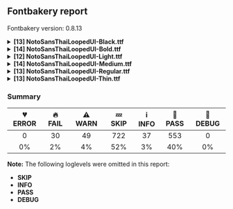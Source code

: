 ## Fontbakery report

Fontbakery version: 0.8.13

<details><summary><b>[13] NotoSansThaiLoopedUI-Black.ttf</b></summary><div><details><summary>🔥 <b>FAIL:</b> Check Google Fonts glyph coverage. (<a href="https://font-bakery.readthedocs.io/en/stable/fontbakery/profiles/googlefonts.html#com.google.fonts/check/glyph_coverage">com.google.fonts/check/glyph_coverage</a>)</summary><div>


* 🔥 **FAIL** Missing required codepoints:

	- 0x0030 (DIGIT ZERO)


	- 0x0031 (DIGIT ONE)


	- 0x0032 (DIGIT TWO)


	- 0x0033 (DIGIT THREE)


	- 0x0034 (DIGIT FOUR)


	- 0x0035 (DIGIT FIVE)


	- 0x0036 (DIGIT SIX)


	- 0x0037 (DIGIT SEVEN)


	- 0x0038 (DIGIT EIGHT)


	- 0x0039 (DIGIT NINE)
 

	- 276 more.

Use -F or --full-lists to disable shortening of long lists. [code: missing-codepoints]
</div></details><details><summary>🔥 <b>FAIL:</b> Check copyright namerecords match license file. (<a href="https://font-bakery.readthedocs.io/en/stable/fontbakery/profiles/googlefonts.html#com.google.fonts/check/name/license">com.google.fonts/check/name/license</a>)</summary><div>


* 🔥 **FAIL** License file OFL.txt exists but NameID 13 (LICENSE DESCRIPTION) value on platform 3 (WINDOWS) is not specified for that. Value was: "This Font Software is licensed under the SIL Open Font License, Version 1.1. This Font Software is distributed on an "AS IS" BASIS, WITHOUT WARRANTIES OR CONDITIONS OF ANY KIND, either express or implied. See the SIL Open Font License for the specific language, permissions and limitations governing your use of this Font Software." Must be changed to "This Font Software is licensed under the SIL Open Font License, Version 1.1. This license is available with a FAQ at: https://scripts.sil.org/OFL" [code: wrong]
</div></details><details><summary>🔥 <b>FAIL:</b> Copyright notices match canonical pattern in fonts (<a href="https://font-bakery.readthedocs.io/en/stable/fontbakery/profiles/googlefonts.html#com.google.fonts/check/font_copyright">com.google.fonts/check/font_copyright</a>)</summary><div>


* 🔥 **FAIL** Name Table entry: Copyright notices should match a pattern similar to: "Copyright 2019 The Familyname Project Authors (git url)"
But instead we have got:
"Copyright 2022 The Noto Project Authors" [code: bad-notice-format]
</div></details><details><summary>🔥 <b>FAIL:</b> Check font can render its own name. (<a href="https://font-bakery.readthedocs.io/en/stable/fontbakery/profiles/googlefonts.html#com.google.fonts/check/render_own_name">com.google.fonts/check/render_own_name</a>)</summary><div>


* 🔥 **FAIL** .notdef glyphs were found when attempting to render Noto Sans Thai Looped UI Black [code: render-own-name]
</div></details><details><summary>🔥 <b>FAIL:</b> Noto fonts must have an ARTICLE.en_us.html file (<a href="https://font-bakery.readthedocs.io/en/stable/fontbakery/profiles/googlefonts.html#com.google.fonts/check/description/noto_has_article">com.google.fonts/check/description/noto_has_article</a>)</summary><div>


* 🔥 **FAIL** This is a Noto font but it lacks an ARTICLE.en_us.html file [code: missing-article]
</div></details><details><summary>⚠ <b>WARN:</b> Combined length of family and style must not exceed 27 characters. (<a href="https://font-bakery.readthedocs.io/en/stable/fontbakery/profiles/googlefonts.html#com.google.fonts/check/name/family_and_style_max_length">com.google.fonts/check/name/family_and_style_max_length</a>)</summary><div>


* ⚠ **WARN** The combined length of family and style exceeds 27 chars in the following 'WINDOWS' entries:
 FONT_FAMILY_NAME = 'Noto Sans Thai Looped UI Black' / SUBFAMILY_NAME = 'Regular'

Please take a look at the conversation at https://github.com/googlefonts/fontbakery/issues/2179 in order to understand the reasoning behind these name table records max-length criteria. [code: too-long]
</div></details><details><summary>⚠ <b>WARN:</b> Ensure fonts have ScriptLangTags declared on the 'meta' table. (<a href="https://font-bakery.readthedocs.io/en/stable/fontbakery/profiles/googlefonts.html#com.google.fonts/check/meta/script_lang_tags">com.google.fonts/check/meta/script_lang_tags</a>)</summary><div>


* ⚠ **WARN** This font file does not have a 'meta' table. [code: lacks-meta-table]
</div></details><details><summary>⚠ <b>WARN:</b> Check font contains no unreachable glyphs (<a href="https://font-bakery.readthedocs.io/en/stable/fontbakery/profiles/universal.html#com.google.fonts/check/unreachable_glyphs">com.google.fonts/check/unreachable_glyphs</a>)</summary><div>


* ⚠ **WARN** The following glyphs could not be reached by codepoint or substitution rules:

	- uni0331.alt

	- uni035E.wide 

	- uni0E29.BRACKET.varAlt01
 [code: unreachable-glyphs]
</div></details><details><summary>⚠ <b>WARN:</b> Check if each glyph has the recommended amount of contours. (<a href="https://font-bakery.readthedocs.io/en/stable/fontbakery/profiles/universal.html#com.google.fonts/check/contour_count">com.google.fonts/check/contour_count</a>)</summary><div>


* ⚠ **WARN** This check inspects the glyph outlines and detects the total number of contours in each of them. The expected values are infered from the typical ammounts of contours observed in a large collection of reference font families. The divergences listed below may simply indicate a significantly different design on some of your glyphs. On the other hand, some of these may flag actual bugs in the font such as glyphs mapped to an incorrect codepoint. Please consider reviewing the design and codepoint assignment of these to make sure they are correct.

The following glyphs do not have the recommended number of contours:

	- Glyph name: uni0E04	Contours detected: 3	Expected: 1 or 2

	- Glyph name: uni0E05	Contours detected: 3	Expected: 1 or 2

	- Glyph name: uni0E0C	Contours detected: 4	Expected: 1 or 3

	- Glyph name: uni0E0D	Contours detected: 5	Expected: 1 or 4

	- Glyph name: uni0E10	Contours detected: 6	Expected: 1 or 5

	- Glyph name: uni0E13	Contours detected: 4	Expected: 1 or 3

	- Glyph name: uni0E14	Contours detected: 3	Expected: 1 or 2

	- Glyph name: uni0E15	Contours detected: 3	Expected: 1 or 2

	- Glyph name: uni0E28	Contours detected: 3	Expected: 1 or 2

	- Glyph name: uni0E29	Contours detected: 4	Expected: 1 or 3 

	- 12 more.

Use -F or --full-lists to disable shortening of long lists.
 [code: contour-count]
</div></details><details><summary>⚠ <b>WARN:</b> Check math signs have the same width. (<a href="https://font-bakery.readthedocs.io/en/stable/fontbakery/profiles/universal.html#com.google.fonts/check/math_signs_width">com.google.fonts/check/math_signs_width</a>)</summary><div>


* ⚠ **WARN** The most common width is 586 among a set of 4 math glyphs.
The following math glyphs have a different width, though:

Width = 318:
minus
 [code: width-outliers]
</div></details><details><summary>⚠ <b>WARN:</b> Are there any misaligned on-curve points? (<a href="https://font-bakery.readthedocs.io/en/stable/fontbakery/profiles/<Section: Outline Correctness Checks>.html#com.google.fonts/check/outline_alignment_miss">com.google.fonts/check/outline_alignment_miss</a>)</summary><div>


* ⚠ **WARN** The following glyphs have on-curve points which have potentially incorrect y coordinates:

	* ampersand (U+0026): X=391.5,Y=-2.0 (should be at baseline 0?)

	* uni0E31 (U+0E31): X=-324.5,Y=712.5 (should be at cap-height 714?)

	* uni0E43 (U+0E43): X=207.0,Y=715.0 (should be at cap-height 714?)

	* uni0E51 (U+0E51): X=323.0,Y=-2.0 (should be at baseline 0?)

	* uni0E54 (U+0E54): X=558.0,Y=1.5 (should be at baseline 0?)

	* uni0E54 (U+0E54): X=407.5,Y=-1.5 (should be at baseline 0?)

	* uni0E55 (U+0E55): X=558.0,Y=1.5 (should be at baseline 0?)

	* uni0E55 (U+0E55): X=407.5,Y=-1.5 (should be at baseline 0?)

	* quoteleft (U+2018): X=96.0,Y=713.0 (should be at cap-height 714?)

	* quoteleft (U+2018): X=232.0,Y=713.0 (should be at cap-height 714?) 

	* 12 more.

Use -F or --full-lists to disable shortening of long lists. [code: found-misalignments]
</div></details><details><summary>⚠ <b>WARN:</b> Are any segments inordinately short? (<a href="https://font-bakery.readthedocs.io/en/stable/fontbakery/profiles/<Section: Outline Correctness Checks>.html#com.google.fonts/check/outline_short_segments">com.google.fonts/check/outline_short_segments</a>)</summary><div>


* ⚠ **WARN** The following glyphs have segments which seem very short:

	* uni0E01 (U+0E01) contains a short segment L<<37.0,310.0>--<37.0,325.0>>

	* uni0E03 (U+0E03) contains a short segment B<<171.5,334.5>-<178.0,339.0>-<182.0,343.0>>

	* uni0E06 (U+0E06) contains a short segment B<<164.0,334.0>-<170.0,339.0>-<176.0,343.0>>

	* uni0E07 (U+0E07) contains a short segment L<<254.0,129.0>--<259.0,129.0>>

	* uni0E0C (U+0E0C) contains a short segment L<<25.0,310.0>--<25.0,325.0>>

	* uni0E0C (U+0E0C) contains a short segment L<<33.0,132.0>--<33.0,130.0>>

	* uni0E0D (U+0E0D) contains a short segment L<<25.0,310.0>--<25.0,325.0>>

	* uni0E0E (U+0E0E) contains a short segment B<<107.0,217.0>-<105.0,226.0>-<105.0,231.0>>

	* uni0E0E (U+0E0E) contains a short segment L<<42.0,310.0>--<42.0,325.0>>

	* uni0E0F (U+0E0F) contains a short segment B<<183.0,-25.0>-<186.0,-9.0>-<187.0,0.0>> 

	* 54 more.

Use -F or --full-lists to disable shortening of long lists. [code: found-short-segments]
</div></details><details><summary>⚠ <b>WARN:</b> Do any segments have colinear vectors? (<a href="https://font-bakery.readthedocs.io/en/stable/fontbakery/profiles/<Section: Outline Correctness Checks>.html#com.google.fonts/check/outline_colinear_vectors">com.google.fonts/check/outline_colinear_vectors</a>)</summary><div>


* ⚠ **WARN** The following glyphs have colinear vectors:

	* uni0E0C (U+0E0C): L<<33.0,132.0>--<33.0,130.0>> -> L<<33.0,130.0>--<33.0,126.0>>

	* uni0E0D (U+0E0D): L<<38.0,132.0>--<38.0,129.0>> -> L<<38.0,129.0>--<38.0,126.0>> 

	* uni0E13 (U+0E13): L<<38.0,132.0>--<38.0,129.0>> -> L<<38.0,129.0>--<38.0,126.0>> [code: found-colinear-vectors]
</div></details><br></div></details><details><summary><b>[14] NotoSansThaiLoopedUI-Bold.ttf</b></summary><div><details><summary>🔥 <b>FAIL:</b> Check Google Fonts glyph coverage. (<a href="https://font-bakery.readthedocs.io/en/stable/fontbakery/profiles/googlefonts.html#com.google.fonts/check/glyph_coverage">com.google.fonts/check/glyph_coverage</a>)</summary><div>


* 🔥 **FAIL** Missing required codepoints:

	- 0x0030 (DIGIT ZERO)


	- 0x0031 (DIGIT ONE)


	- 0x0032 (DIGIT TWO)


	- 0x0033 (DIGIT THREE)


	- 0x0034 (DIGIT FOUR)


	- 0x0035 (DIGIT FIVE)


	- 0x0036 (DIGIT SIX)


	- 0x0037 (DIGIT SEVEN)


	- 0x0038 (DIGIT EIGHT)


	- 0x0039 (DIGIT NINE)
 

	- 276 more.

Use -F or --full-lists to disable shortening of long lists. [code: missing-codepoints]
</div></details><details><summary>🔥 <b>FAIL:</b> Check copyright namerecords match license file. (<a href="https://font-bakery.readthedocs.io/en/stable/fontbakery/profiles/googlefonts.html#com.google.fonts/check/name/license">com.google.fonts/check/name/license</a>)</summary><div>


* 🔥 **FAIL** License file OFL.txt exists but NameID 13 (LICENSE DESCRIPTION) value on platform 3 (WINDOWS) is not specified for that. Value was: "This Font Software is licensed under the SIL Open Font License, Version 1.1. This Font Software is distributed on an "AS IS" BASIS, WITHOUT WARRANTIES OR CONDITIONS OF ANY KIND, either express or implied. See the SIL Open Font License for the specific language, permissions and limitations governing your use of this Font Software." Must be changed to "This Font Software is licensed under the SIL Open Font License, Version 1.1. This license is available with a FAQ at: https://scripts.sil.org/OFL" [code: wrong]
</div></details><details><summary>🔥 <b>FAIL:</b> Copyright notices match canonical pattern in fonts (<a href="https://font-bakery.readthedocs.io/en/stable/fontbakery/profiles/googlefonts.html#com.google.fonts/check/font_copyright">com.google.fonts/check/font_copyright</a>)</summary><div>


* 🔥 **FAIL** Name Table entry: Copyright notices should match a pattern similar to: "Copyright 2019 The Familyname Project Authors (git url)"
But instead we have got:
"Copyright 2022 The Noto Project Authors" [code: bad-notice-format]
</div></details><details><summary>🔥 <b>FAIL:</b> Check font can render its own name. (<a href="https://font-bakery.readthedocs.io/en/stable/fontbakery/profiles/googlefonts.html#com.google.fonts/check/render_own_name">com.google.fonts/check/render_own_name</a>)</summary><div>


* 🔥 **FAIL** .notdef glyphs were found when attempting to render Noto Sans Thai Looped UI [code: render-own-name]
</div></details><details><summary>🔥 <b>FAIL:</b> Noto fonts must have an ARTICLE.en_us.html file (<a href="https://font-bakery.readthedocs.io/en/stable/fontbakery/profiles/googlefonts.html#com.google.fonts/check/description/noto_has_article">com.google.fonts/check/description/noto_has_article</a>)</summary><div>


* 🔥 **FAIL** This is a Noto font but it lacks an ARTICLE.en_us.html file [code: missing-article]
</div></details><details><summary>⚠ <b>WARN:</b> Combined length of family and style must not exceed 27 characters. (<a href="https://font-bakery.readthedocs.io/en/stable/fontbakery/profiles/googlefonts.html#com.google.fonts/check/name/family_and_style_max_length">com.google.fonts/check/name/family_and_style_max_length</a>)</summary><div>


* ⚠ **WARN** The combined length of family and style exceeds 27 chars in the following 'WINDOWS' entries:
 FONT_FAMILY_NAME = 'Noto Sans Thai Looped UI' / SUBFAMILY_NAME = 'Bold'

Please take a look at the conversation at https://github.com/googlefonts/fontbakery/issues/2179 in order to understand the reasoning behind these name table records max-length criteria. [code: too-long]
</div></details><details><summary>⚠ <b>WARN:</b> Ensure fonts have ScriptLangTags declared on the 'meta' table. (<a href="https://font-bakery.readthedocs.io/en/stable/fontbakery/profiles/googlefonts.html#com.google.fonts/check/meta/script_lang_tags">com.google.fonts/check/meta/script_lang_tags</a>)</summary><div>


* ⚠ **WARN** This font file does not have a 'meta' table. [code: lacks-meta-table]
</div></details><details><summary>⚠ <b>WARN:</b> Check font contains no unreachable glyphs (<a href="https://font-bakery.readthedocs.io/en/stable/fontbakery/profiles/universal.html#com.google.fonts/check/unreachable_glyphs">com.google.fonts/check/unreachable_glyphs</a>)</summary><div>


* ⚠ **WARN** The following glyphs could not be reached by codepoint or substitution rules:

	- uni0331.alt

	- uni035E.wide 

	- uni0E29.BRACKET.varAlt01
 [code: unreachable-glyphs]
</div></details><details><summary>⚠ <b>WARN:</b> Check if each glyph has the recommended amount of contours. (<a href="https://font-bakery.readthedocs.io/en/stable/fontbakery/profiles/universal.html#com.google.fonts/check/contour_count">com.google.fonts/check/contour_count</a>)</summary><div>


* ⚠ **WARN** This check inspects the glyph outlines and detects the total number of contours in each of them. The expected values are infered from the typical ammounts of contours observed in a large collection of reference font families. The divergences listed below may simply indicate a significantly different design on some of your glyphs. On the other hand, some of these may flag actual bugs in the font such as glyphs mapped to an incorrect codepoint. Please consider reviewing the design and codepoint assignment of these to make sure they are correct.

The following glyphs do not have the recommended number of contours:

	- Glyph name: uni0E10	Contours detected: 6	Expected: 1 or 5

	- Glyph name: uni0E29	Contours detected: 4	Expected: 1 or 3

	- Glyph name: uni0E2E	Contours detected: 4	Expected: 1 or 3

	- Glyph name: uni0E10	Contours detected: 6	Expected: 1 or 5

	- Glyph name: uni0E29	Contours detected: 4	Expected: 1 or 3 

	- Glyph name: uni0E2E	Contours detected: 4	Expected: 1 or 3
 [code: contour-count]
</div></details><details><summary>⚠ <b>WARN:</b> Check math signs have the same width. (<a href="https://font-bakery.readthedocs.io/en/stable/fontbakery/profiles/universal.html#com.google.fonts/check/math_signs_width">com.google.fonts/check/math_signs_width</a>)</summary><div>


* ⚠ **WARN** The most common width is 579 among a set of 4 math glyphs.
The following math glyphs have a different width, though:

Width = 320:
minus
 [code: width-outliers]
</div></details><details><summary>⚠ <b>WARN:</b> Are there any misaligned on-curve points? (<a href="https://font-bakery.readthedocs.io/en/stable/fontbakery/profiles/<Section: Outline Correctness Checks>.html#com.google.fonts/check/outline_alignment_miss">com.google.fonts/check/outline_alignment_miss</a>)</summary><div>


* ⚠ **WARN** The following glyphs have on-curve points which have potentially incorrect y coordinates:

	* uni0E2C (U+0E2C): X=519.0,Y=713.0 (should be at cap-height 714?)

	* uni0E2C (U+0E2C): X=642.0,Y=713.0 (should be at cap-height 714?)

	* uni0E31 (U+0E31): X=-279.0,Y=715.0 (should be at cap-height 714?)

	* uni0E33 (U+0E33): X=-109.0,Y=712.5 (should be at cap-height 714?)

	* uni0E33 (U+0E33): X=-174.0,Y=712.5 (should be at cap-height 714?)

	* uni0E36 (U+0E36): X=-229.0,Y=715.0 (should be at cap-height 714?)

	* uni0E36 (U+0E36): X=-227.0,Y=715.0 (should be at cap-height 714?)

	* uni0E36 (U+0E36): X=-115.0,Y=715.0 (should be at cap-height 714?)

	* uni0E36 (U+0E36): X=-171.0,Y=715.0 (should be at cap-height 714?)

	* uni0E47 (U+0E47): X=-228.5,Y=715.5 (should be at cap-height 714?) 

	* 22 more.

Use -F or --full-lists to disable shortening of long lists. [code: found-misalignments]
</div></details><details><summary>⚠ <b>WARN:</b> Are any segments inordinately short? (<a href="https://font-bakery.readthedocs.io/en/stable/fontbakery/profiles/<Section: Outline Correctness Checks>.html#com.google.fonts/check/outline_short_segments">com.google.fonts/check/outline_short_segments</a>)</summary><div>


* ⚠ **WARN** The following glyphs have segments which seem very short:

	* uni0E01 (U+0E01) contains a short segment L<<43.0,318.0>--<43.0,332.0>>

	* uni0E05 (U+0E05) contains a short segment L<<297.0,363.0>--<288.0,363.0>>

	* uni0E06 (U+0E06) contains a short segment B<<255.0,100.0>-<256.0,97.0>-<256.0,93.0>>

	* uni0E08 (U+0E08) contains a short segment B<<131.0,165.0>-<128.0,165.0>-<124.0,165.0>>

	* uni0E0C (U+0E0C) contains a short segment L<<33.0,318.0>--<33.0,332.0>>

	* uni0E0C (U+0E0C) contains a short segment L<<189.0,182.0>--<189.0,182.0>>

	* uni0E0D (U+0E0D) contains a short segment L<<33.0,318.0>--<33.0,332.0>>

	* uni0E0E (U+0E0E) contains a short segment L<<115.0,197.0>--<115.0,197.0>>

	* uni0E0E (U+0E0E) contains a short segment B<<115.0,197.0>-<114.0,204.0>-<114.0,209.0>>

	* uni0E0E (U+0E0E) contains a short segment L<<52.0,318.0>--<52.0,332.0>> 

	* 52 more.

Use -F or --full-lists to disable shortening of long lists. [code: found-short-segments]
</div></details><details><summary>⚠ <b>WARN:</b> Do any segments have colinear vectors? (<a href="https://font-bakery.readthedocs.io/en/stable/fontbakery/profiles/<Section: Outline Correctness Checks>.html#com.google.fonts/check/outline_colinear_vectors">com.google.fonts/check/outline_colinear_vectors</a>)</summary><div>


* ⚠ **WARN** The following glyphs have colinear vectors:

	* uni0E2D (U+0E2D): L<<192.0,169.0>--<192.0,163.0>> -> L<<192.0,163.0>--<192.0,123.0>> 

	* uni0E2E (U+0E2E): L<<192.0,166.0>--<192.0,160.0>> -> L<<192.0,160.0>--<192.0,122.0>> [code: found-colinear-vectors]
</div></details><details><summary>⚠ <b>WARN:</b> Do outlines contain any jaggy segments? (<a href="https://font-bakery.readthedocs.io/en/stable/fontbakery/profiles/<Section: Outline Correctness Checks>.html#com.google.fonts/check/outline_jaggy_segments">com.google.fonts/check/outline_jaggy_segments</a>)</summary><div>


* ⚠ **WARN** The following glyphs have jaggy segments:

	* uni0E10 (U+0E10): B<<72.5,282.0>-<98.0,306.0>-<138.0,310.0>>/L<<138.0,310.0>--<30.0,325.0>> = 13.617755840458111 [code: found-jaggy-segments]
</div></details><br></div></details><details><summary><b>[12] NotoSansThaiLoopedUI-Light.ttf</b></summary><div><details><summary>🔥 <b>FAIL:</b> Check Google Fonts glyph coverage. (<a href="https://font-bakery.readthedocs.io/en/stable/fontbakery/profiles/googlefonts.html#com.google.fonts/check/glyph_coverage">com.google.fonts/check/glyph_coverage</a>)</summary><div>


* 🔥 **FAIL** Missing required codepoints:

	- 0x0030 (DIGIT ZERO)


	- 0x0031 (DIGIT ONE)


	- 0x0032 (DIGIT TWO)


	- 0x0033 (DIGIT THREE)


	- 0x0034 (DIGIT FOUR)


	- 0x0035 (DIGIT FIVE)


	- 0x0036 (DIGIT SIX)


	- 0x0037 (DIGIT SEVEN)


	- 0x0038 (DIGIT EIGHT)


	- 0x0039 (DIGIT NINE)
 

	- 276 more.

Use -F or --full-lists to disable shortening of long lists. [code: missing-codepoints]
</div></details><details><summary>🔥 <b>FAIL:</b> Check copyright namerecords match license file. (<a href="https://font-bakery.readthedocs.io/en/stable/fontbakery/profiles/googlefonts.html#com.google.fonts/check/name/license">com.google.fonts/check/name/license</a>)</summary><div>


* 🔥 **FAIL** License file OFL.txt exists but NameID 13 (LICENSE DESCRIPTION) value on platform 3 (WINDOWS) is not specified for that. Value was: "This Font Software is licensed under the SIL Open Font License, Version 1.1. This Font Software is distributed on an "AS IS" BASIS, WITHOUT WARRANTIES OR CONDITIONS OF ANY KIND, either express or implied. See the SIL Open Font License for the specific language, permissions and limitations governing your use of this Font Software." Must be changed to "This Font Software is licensed under the SIL Open Font License, Version 1.1. This license is available with a FAQ at: https://scripts.sil.org/OFL" [code: wrong]
</div></details><details><summary>🔥 <b>FAIL:</b> Copyright notices match canonical pattern in fonts (<a href="https://font-bakery.readthedocs.io/en/stable/fontbakery/profiles/googlefonts.html#com.google.fonts/check/font_copyright">com.google.fonts/check/font_copyright</a>)</summary><div>


* 🔥 **FAIL** Name Table entry: Copyright notices should match a pattern similar to: "Copyright 2019 The Familyname Project Authors (git url)"
But instead we have got:
"Copyright 2022 The Noto Project Authors" [code: bad-notice-format]
</div></details><details><summary>🔥 <b>FAIL:</b> Check font can render its own name. (<a href="https://font-bakery.readthedocs.io/en/stable/fontbakery/profiles/googlefonts.html#com.google.fonts/check/render_own_name">com.google.fonts/check/render_own_name</a>)</summary><div>


* 🔥 **FAIL** .notdef glyphs were found when attempting to render Noto Sans Thai Looped UI Light [code: render-own-name]
</div></details><details><summary>🔥 <b>FAIL:</b> Noto fonts must have an ARTICLE.en_us.html file (<a href="https://font-bakery.readthedocs.io/en/stable/fontbakery/profiles/googlefonts.html#com.google.fonts/check/description/noto_has_article">com.google.fonts/check/description/noto_has_article</a>)</summary><div>


* 🔥 **FAIL** This is a Noto font but it lacks an ARTICLE.en_us.html file [code: missing-article]
</div></details><details><summary>⚠ <b>WARN:</b> Combined length of family and style must not exceed 27 characters. (<a href="https://font-bakery.readthedocs.io/en/stable/fontbakery/profiles/googlefonts.html#com.google.fonts/check/name/family_and_style_max_length">com.google.fonts/check/name/family_and_style_max_length</a>)</summary><div>


* ⚠ **WARN** The combined length of family and style exceeds 27 chars in the following 'WINDOWS' entries:
 FONT_FAMILY_NAME = 'Noto Sans Thai Looped UI Light' / SUBFAMILY_NAME = 'Regular'

Please take a look at the conversation at https://github.com/googlefonts/fontbakery/issues/2179 in order to understand the reasoning behind these name table records max-length criteria. [code: too-long]
</div></details><details><summary>⚠ <b>WARN:</b> Ensure fonts have ScriptLangTags declared on the 'meta' table. (<a href="https://font-bakery.readthedocs.io/en/stable/fontbakery/profiles/googlefonts.html#com.google.fonts/check/meta/script_lang_tags">com.google.fonts/check/meta/script_lang_tags</a>)</summary><div>


* ⚠ **WARN** This font file does not have a 'meta' table. [code: lacks-meta-table]
</div></details><details><summary>⚠ <b>WARN:</b> Check font contains no unreachable glyphs (<a href="https://font-bakery.readthedocs.io/en/stable/fontbakery/profiles/universal.html#com.google.fonts/check/unreachable_glyphs">com.google.fonts/check/unreachable_glyphs</a>)</summary><div>


* ⚠ **WARN** The following glyphs could not be reached by codepoint or substitution rules:

	- uni0331.alt

	- uni035E.wide 

	- uni0E29.BRACKET.varAlt01
 [code: unreachable-glyphs]
</div></details><details><summary>⚠ <b>WARN:</b> Check math signs have the same width. (<a href="https://font-bakery.readthedocs.io/en/stable/fontbakery/profiles/universal.html#com.google.fonts/check/math_signs_width">com.google.fonts/check/math_signs_width</a>)</summary><div>


* ⚠ **WARN** The most common width is 571 among a set of 4 math glyphs.
The following math glyphs have a different width, though:

Width = 322:
minus
 [code: width-outliers]
</div></details><details><summary>⚠ <b>WARN:</b> Are there any misaligned on-curve points? (<a href="https://font-bakery.readthedocs.io/en/stable/fontbakery/profiles/<Section: Outline Correctness Checks>.html#com.google.fonts/check/outline_alignment_miss">com.google.fonts/check/outline_alignment_miss</a>)</summary><div>


* ⚠ **WARN** The following glyphs have on-curve points which have potentially incorrect y coordinates:

	* semicolon (U+003B): X=66.5,Y=-1.5 (should be at baseline 0?)

	* question (U+003F): X=107.5,Y=713.5 (should be at cap-height 714?)

	* uni0E0E (U+0E0E): X=266.0,Y=1.0 (should be at baseline 0?)

	* uni0E0E (U+0E0E): X=103.0,Y=1.0 (should be at baseline 0?)

	* uni0E0F (U+0E0F): X=103.0,Y=1.0 (should be at baseline 0?)

	* uni0E34 (U+0E34): X=-378.0,Y=715.5 (should be at cap-height 714?)

	* uni0E34 (U+0E34): X=-174.0,Y=715.0 (should be at cap-height 714?)

	* uni0E36 (U+0E36): X=-166.5,Y=716.0 (should be at cap-height 714?)

	* uni0E36 (U+0E36): X=-58.5,Y=713.5 (should be at cap-height 714?)

	* uni0E44 (U+0E44): X=99.0,Y=715.0 (should be at cap-height 714?) 

	* 10 more.

Use -F or --full-lists to disable shortening of long lists. [code: found-misalignments]
</div></details><details><summary>⚠ <b>WARN:</b> Are any segments inordinately short? (<a href="https://font-bakery.readthedocs.io/en/stable/fontbakery/profiles/<Section: Outline Correctness Checks>.html#com.google.fonts/check/outline_short_segments">com.google.fonts/check/outline_short_segments</a>)</summary><div>


* ⚠ **WARN** The following glyphs have segments which seem very short:

	* uni0E01 (U+0E01) contains a short segment L<<56.0,333.0>--<56.0,344.0>>

	* uni0E04 (U+0E04) contains a short segment B<<203.0,238.0>-<203.0,240.0>-<203.0,240.0>>

	* uni0E05 (U+0E05) contains a short segment L<<273.0,395.0>--<266.0,395.0>>

	* uni0E05 (U+0E05) contains a short segment B<<201.0,236.0>-<201.0,238.0>-<201.0,238.0>>

	* uni0E08 (U+0E08) contains a short segment L<<214.0,42.0>--<228.0,42.0>>

	* uni0E0C (U+0E0C) contains a short segment L<<52.0,333.0>--<52.0,344.0>>

	* uni0E0C (U+0E0C) contains a short segment B<<466.0,98.0>-<469.0,88.0>-<469.0,76.0>>

	* uni0E0C (U+0E0C) contains a short segment B<<385.0,156.0>-<389.0,156.0>-<392.0,156.0>>

	* uni0E0C (U+0E0C) contains a short segment B<<135.0,156.0>-<135.0,150.0>-<135.0,147.0>>

	* uni0E0D (U+0E0D) contains a short segment L<<52.0,333.0>--<52.0,344.0>> 

	* 65 more.

Use -F or --full-lists to disable shortening of long lists. [code: found-short-segments]
</div></details><details><summary>⚠ <b>WARN:</b> Do any segments have colinear vectors? (<a href="https://font-bakery.readthedocs.io/en/stable/fontbakery/profiles/<Section: Outline Correctness Checks>.html#com.google.fonts/check/outline_colinear_vectors">com.google.fonts/check/outline_colinear_vectors</a>)</summary><div>


* ⚠ **WARN** The following glyphs have colinear vectors:

	* uni0E48 (U+0E48): L<<-138.0,585.0>--<-144.0,697.0>> -> L<<-144.0,697.0>--<-144.0,761.0>> 

	* uni0E48 (U+0E48): L<<-85.0,761.0>--<-85.0,697.0>> -> L<<-85.0,697.0>--<-91.0,585.0>> [code: found-colinear-vectors]
</div></details><br></div></details><details><summary><b>[14] NotoSansThaiLoopedUI-Medium.ttf</b></summary><div><details><summary>🔥 <b>FAIL:</b> Check Google Fonts glyph coverage. (<a href="https://font-bakery.readthedocs.io/en/stable/fontbakery/profiles/googlefonts.html#com.google.fonts/check/glyph_coverage">com.google.fonts/check/glyph_coverage</a>)</summary><div>


* 🔥 **FAIL** Missing required codepoints:

	- 0x0030 (DIGIT ZERO)


	- 0x0031 (DIGIT ONE)


	- 0x0032 (DIGIT TWO)


	- 0x0033 (DIGIT THREE)


	- 0x0034 (DIGIT FOUR)


	- 0x0035 (DIGIT FIVE)


	- 0x0036 (DIGIT SIX)


	- 0x0037 (DIGIT SEVEN)


	- 0x0038 (DIGIT EIGHT)


	- 0x0039 (DIGIT NINE)
 

	- 276 more.

Use -F or --full-lists to disable shortening of long lists. [code: missing-codepoints]
</div></details><details><summary>🔥 <b>FAIL:</b> Check copyright namerecords match license file. (<a href="https://font-bakery.readthedocs.io/en/stable/fontbakery/profiles/googlefonts.html#com.google.fonts/check/name/license">com.google.fonts/check/name/license</a>)</summary><div>


* 🔥 **FAIL** License file OFL.txt exists but NameID 13 (LICENSE DESCRIPTION) value on platform 3 (WINDOWS) is not specified for that. Value was: "This Font Software is licensed under the SIL Open Font License, Version 1.1. This Font Software is distributed on an "AS IS" BASIS, WITHOUT WARRANTIES OR CONDITIONS OF ANY KIND, either express or implied. See the SIL Open Font License for the specific language, permissions and limitations governing your use of this Font Software." Must be changed to "This Font Software is licensed under the SIL Open Font License, Version 1.1. This license is available with a FAQ at: https://scripts.sil.org/OFL" [code: wrong]
</div></details><details><summary>🔥 <b>FAIL:</b> Copyright notices match canonical pattern in fonts (<a href="https://font-bakery.readthedocs.io/en/stable/fontbakery/profiles/googlefonts.html#com.google.fonts/check/font_copyright">com.google.fonts/check/font_copyright</a>)</summary><div>


* 🔥 **FAIL** Name Table entry: Copyright notices should match a pattern similar to: "Copyright 2019 The Familyname Project Authors (git url)"
But instead we have got:
"Copyright 2022 The Noto Project Authors" [code: bad-notice-format]
</div></details><details><summary>🔥 <b>FAIL:</b> Check font can render its own name. (<a href="https://font-bakery.readthedocs.io/en/stable/fontbakery/profiles/googlefonts.html#com.google.fonts/check/render_own_name">com.google.fonts/check/render_own_name</a>)</summary><div>


* 🔥 **FAIL** .notdef glyphs were found when attempting to render Noto Sans Thai Looped UI Medium [code: render-own-name]
</div></details><details><summary>🔥 <b>FAIL:</b> Noto fonts must have an ARTICLE.en_us.html file (<a href="https://font-bakery.readthedocs.io/en/stable/fontbakery/profiles/googlefonts.html#com.google.fonts/check/description/noto_has_article">com.google.fonts/check/description/noto_has_article</a>)</summary><div>


* 🔥 **FAIL** This is a Noto font but it lacks an ARTICLE.en_us.html file [code: missing-article]
</div></details><details><summary>⚠ <b>WARN:</b> Combined length of family and style must not exceed 27 characters. (<a href="https://font-bakery.readthedocs.io/en/stable/fontbakery/profiles/googlefonts.html#com.google.fonts/check/name/family_and_style_max_length">com.google.fonts/check/name/family_and_style_max_length</a>)</summary><div>


* ⚠ **WARN** The combined length of family and style exceeds 27 chars in the following 'WINDOWS' entries:
 FONT_FAMILY_NAME = 'Noto Sans Thai Looped UI Medium' / SUBFAMILY_NAME = 'Regular'

Please take a look at the conversation at https://github.com/googlefonts/fontbakery/issues/2179 in order to understand the reasoning behind these name table records max-length criteria. [code: too-long]
</div></details><details><summary>⚠ <b>WARN:</b> Ensure fonts have ScriptLangTags declared on the 'meta' table. (<a href="https://font-bakery.readthedocs.io/en/stable/fontbakery/profiles/googlefonts.html#com.google.fonts/check/meta/script_lang_tags">com.google.fonts/check/meta/script_lang_tags</a>)</summary><div>


* ⚠ **WARN** This font file does not have a 'meta' table. [code: lacks-meta-table]
</div></details><details><summary>⚠ <b>WARN:</b> Check font contains no unreachable glyphs (<a href="https://font-bakery.readthedocs.io/en/stable/fontbakery/profiles/universal.html#com.google.fonts/check/unreachable_glyphs">com.google.fonts/check/unreachable_glyphs</a>)</summary><div>


* ⚠ **WARN** The following glyphs could not be reached by codepoint or substitution rules:

	- uni0331.alt

	- uni035E.wide 

	- uni0E29.BRACKET.varAlt01
 [code: unreachable-glyphs]
</div></details><details><summary>⚠ <b>WARN:</b> Check if each glyph has the recommended amount of contours. (<a href="https://font-bakery.readthedocs.io/en/stable/fontbakery/profiles/universal.html#com.google.fonts/check/contour_count">com.google.fonts/check/contour_count</a>)</summary><div>


* ⚠ **WARN** This check inspects the glyph outlines and detects the total number of contours in each of them. The expected values are infered from the typical ammounts of contours observed in a large collection of reference font families. The divergences listed below may simply indicate a significantly different design on some of your glyphs. On the other hand, some of these may flag actual bugs in the font such as glyphs mapped to an incorrect codepoint. Please consider reviewing the design and codepoint assignment of these to make sure they are correct.

The following glyphs do not have the recommended number of contours:

	- Glyph name: uni0E29	Contours detected: 4	Expected: 1 or 3

	- Glyph name: uni0E2E	Contours detected: 4	Expected: 1 or 3

	- Glyph name: uni0E29	Contours detected: 4	Expected: 1 or 3 

	- Glyph name: uni0E2E	Contours detected: 4	Expected: 1 or 3
 [code: contour-count]
</div></details><details><summary>⚠ <b>WARN:</b> Check math signs have the same width. (<a href="https://font-bakery.readthedocs.io/en/stable/fontbakery/profiles/universal.html#com.google.fonts/check/math_signs_width">com.google.fonts/check/math_signs_width</a>)</summary><div>


* ⚠ **WARN** The most common width is 576 among a set of 4 math glyphs.
The following math glyphs have a different width, though:

Width = 321:
minus
 [code: width-outliers]
</div></details><details><summary>⚠ <b>WARN:</b> Are there any misaligned on-curve points? (<a href="https://font-bakery.readthedocs.io/en/stable/fontbakery/profiles/<Section: Outline Correctness Checks>.html#com.google.fonts/check/outline_alignment_miss">com.google.fonts/check/outline_alignment_miss</a>)</summary><div>


* ⚠ **WARN** The following glyphs have on-curve points which have potentially incorrect y coordinates:

	* braceleft (U+007B): X=150.0,Y=1.0 (should be at baseline 0?)

	* uni0E31 (U+0E31): X=-271.0,Y=712.0 (should be at cap-height 714?)

	* uni0E4A (U+0E4A): X=-340.0,Y=715.0 (should be at cap-height 714?)

	* uni0E54 (U+0E54): X=547.0,Y=1.0 (should be at baseline 0?)

	* uni0E54 (U+0E54): X=410.0,Y=-1.5 (should be at baseline 0?)

	* uni0E55 (U+0E55): X=547.0,Y=1.0 (should be at baseline 0?)

	* uni0E55 (U+0E55): X=410.0,Y=-1.5 (should be at baseline 0?)

	* uni25CC (U+25CC): X=326.0,Y=-2.0 (should be at baseline 0?) 

	* uni25CC (U+25CC): X=326.0,Y=-2.0 (should be at baseline 0?) [code: found-misalignments]
</div></details><details><summary>⚠ <b>WARN:</b> Are any segments inordinately short? (<a href="https://font-bakery.readthedocs.io/en/stable/fontbakery/profiles/<Section: Outline Correctness Checks>.html#com.google.fonts/check/outline_short_segments">com.google.fonts/check/outline_short_segments</a>)</summary><div>


* ⚠ **WARN** The following glyphs have segments which seem very short:

	* uni0E01 (U+0E01) contains a short segment L<<46.0,322.0>--<46.0,335.0>>

	* uni0E03 (U+0E03) contains a short segment B<<197.0,433.0>-<197.0,431.0>-<196.0,429.0>>

	* uni0E05 (U+0E05) contains a short segment L<<290.0,371.0>--<281.0,371.0>>

	* uni0E06 (U+0E06) contains a short segment B<<206.0,433.0>-<206.0,431.0>-<206.0,429.0>>

	* uni0E06 (U+0E06) contains a short segment B<<243.0,102.0>-<244.0,96.0>-<244.0,89.0>>

	* uni0E08 (U+0E08) contains a short segment B<<139.0,170.0>-<132.0,169.0>-<125.0,169.0>>

	* uni0E08 (U+0E08) contains a short segment L<<243.0,79.0>--<247.0,79.0>>

	* uni0E09 (U+0E09) contains a short segment B<<335.0,89.0>-<335.0,91.0>-<335.0,94.0>>

	* uni0E0B (U+0E0B) contains a short segment B<<197.0,433.0>-<197.0,431.0>-<196.0,429.0>>

	* uni0E0C (U+0E0C) contains a short segment L<<36.0,322.0>--<36.0,335.0>> 

	* 72 more.

Use -F or --full-lists to disable shortening of long lists. [code: found-short-segments]
</div></details><details><summary>⚠ <b>WARN:</b> Do any segments have colinear vectors? (<a href="https://font-bakery.readthedocs.io/en/stable/fontbakery/profiles/<Section: Outline Correctness Checks>.html#com.google.fonts/check/outline_colinear_vectors">com.google.fonts/check/outline_colinear_vectors</a>)</summary><div>


* ⚠ **WARN** The following glyphs have colinear vectors:

	* uni0E48 (U+0E48): L<<-182.0,581.0>--<-194.0,708.0>> -> L<<-194.0,708.0>--<-194.0,791.0>> 

	* uni0E48 (U+0E48): L<<-76.0,791.0>--<-76.0,708.0>> -> L<<-76.0,708.0>--<-88.0,581.0>> [code: found-colinear-vectors]
</div></details><details><summary>⚠ <b>WARN:</b> Do outlines contain any jaggy segments? (<a href="https://font-bakery.readthedocs.io/en/stable/fontbakery/profiles/<Section: Outline Correctness Checks>.html#com.google.fonts/check/outline_jaggy_segments">com.google.fonts/check/outline_jaggy_segments</a>)</summary><div>


* ⚠ **WARN** The following glyphs have jaggy segments:

	* uni0E03 (U+0E03): B<<197.0,433.0>-<197.0,431.0>-<196.0,429.0>>/B<<196.0,429.0>-<217.0,466.0>-<223.0,508.0>> = 3.0127875041831653 

	* uni0E0B (U+0E0B): B<<197.0,433.0>-<197.0,431.0>-<196.0,429.0>>/B<<196.0,429.0>-<217.0,466.0>-<223.0,508.0>> = 3.0127875041831653 [code: found-jaggy-segments]
</div></details><br></div></details><details><summary><b>[13] NotoSansThaiLoopedUI-Regular.ttf</b></summary><div><details><summary>🔥 <b>FAIL:</b> Check Google Fonts glyph coverage. (<a href="https://font-bakery.readthedocs.io/en/stable/fontbakery/profiles/googlefonts.html#com.google.fonts/check/glyph_coverage">com.google.fonts/check/glyph_coverage</a>)</summary><div>


* 🔥 **FAIL** Missing required codepoints:

	- 0x0030 (DIGIT ZERO)


	- 0x0031 (DIGIT ONE)


	- 0x0032 (DIGIT TWO)


	- 0x0033 (DIGIT THREE)


	- 0x0034 (DIGIT FOUR)


	- 0x0035 (DIGIT FIVE)


	- 0x0036 (DIGIT SIX)


	- 0x0037 (DIGIT SEVEN)


	- 0x0038 (DIGIT EIGHT)


	- 0x0039 (DIGIT NINE)
 

	- 276 more.

Use -F or --full-lists to disable shortening of long lists. [code: missing-codepoints]
</div></details><details><summary>🔥 <b>FAIL:</b> Check copyright namerecords match license file. (<a href="https://font-bakery.readthedocs.io/en/stable/fontbakery/profiles/googlefonts.html#com.google.fonts/check/name/license">com.google.fonts/check/name/license</a>)</summary><div>


* 🔥 **FAIL** License file OFL.txt exists but NameID 13 (LICENSE DESCRIPTION) value on platform 3 (WINDOWS) is not specified for that. Value was: "This Font Software is licensed under the SIL Open Font License, Version 1.1. This Font Software is distributed on an "AS IS" BASIS, WITHOUT WARRANTIES OR CONDITIONS OF ANY KIND, either express or implied. See the SIL Open Font License for the specific language, permissions and limitations governing your use of this Font Software." Must be changed to "This Font Software is licensed under the SIL Open Font License, Version 1.1. This license is available with a FAQ at: https://scripts.sil.org/OFL" [code: wrong]
</div></details><details><summary>🔥 <b>FAIL:</b> Copyright notices match canonical pattern in fonts (<a href="https://font-bakery.readthedocs.io/en/stable/fontbakery/profiles/googlefonts.html#com.google.fonts/check/font_copyright">com.google.fonts/check/font_copyright</a>)</summary><div>


* 🔥 **FAIL** Name Table entry: Copyright notices should match a pattern similar to: "Copyright 2019 The Familyname Project Authors (git url)"
But instead we have got:
"Copyright 2022 The Noto Project Authors" [code: bad-notice-format]
</div></details><details><summary>🔥 <b>FAIL:</b> Check font can render its own name. (<a href="https://font-bakery.readthedocs.io/en/stable/fontbakery/profiles/googlefonts.html#com.google.fonts/check/render_own_name">com.google.fonts/check/render_own_name</a>)</summary><div>


* 🔥 **FAIL** .notdef glyphs were found when attempting to render Noto Sans Thai Looped UI [code: render-own-name]
</div></details><details><summary>🔥 <b>FAIL:</b> Noto fonts must have an ARTICLE.en_us.html file (<a href="https://font-bakery.readthedocs.io/en/stable/fontbakery/profiles/googlefonts.html#com.google.fonts/check/description/noto_has_article">com.google.fonts/check/description/noto_has_article</a>)</summary><div>


* 🔥 **FAIL** This is a Noto font but it lacks an ARTICLE.en_us.html file [code: missing-article]
</div></details><details><summary>⚠ <b>WARN:</b> Combined length of family and style must not exceed 27 characters. (<a href="https://font-bakery.readthedocs.io/en/stable/fontbakery/profiles/googlefonts.html#com.google.fonts/check/name/family_and_style_max_length">com.google.fonts/check/name/family_and_style_max_length</a>)</summary><div>


* ⚠ **WARN** The combined length of family and style exceeds 27 chars in the following 'WINDOWS' entries:
 FONT_FAMILY_NAME = 'Noto Sans Thai Looped UI' / SUBFAMILY_NAME = 'Regular'

Please take a look at the conversation at https://github.com/googlefonts/fontbakery/issues/2179 in order to understand the reasoning behind these name table records max-length criteria. [code: too-long]
</div></details><details><summary>⚠ <b>WARN:</b> Ensure fonts have ScriptLangTags declared on the 'meta' table. (<a href="https://font-bakery.readthedocs.io/en/stable/fontbakery/profiles/googlefonts.html#com.google.fonts/check/meta/script_lang_tags">com.google.fonts/check/meta/script_lang_tags</a>)</summary><div>


* ⚠ **WARN** This font file does not have a 'meta' table. [code: lacks-meta-table]
</div></details><details><summary>⚠ <b>WARN:</b> Check font contains no unreachable glyphs (<a href="https://font-bakery.readthedocs.io/en/stable/fontbakery/profiles/universal.html#com.google.fonts/check/unreachable_glyphs">com.google.fonts/check/unreachable_glyphs</a>)</summary><div>


* ⚠ **WARN** The following glyphs could not be reached by codepoint or substitution rules:

	- uni0331.alt

	- uni035E.wide 

	- uni0E29.BRACKET.varAlt01
 [code: unreachable-glyphs]
</div></details><details><summary>⚠ <b>WARN:</b> Check if each glyph has the recommended amount of contours. (<a href="https://font-bakery.readthedocs.io/en/stable/fontbakery/profiles/universal.html#com.google.fonts/check/contour_count">com.google.fonts/check/contour_count</a>)</summary><div>


* ⚠ **WARN** This check inspects the glyph outlines and detects the total number of contours in each of them. The expected values are infered from the typical ammounts of contours observed in a large collection of reference font families. The divergences listed below may simply indicate a significantly different design on some of your glyphs. On the other hand, some of these may flag actual bugs in the font such as glyphs mapped to an incorrect codepoint. Please consider reviewing the design and codepoint assignment of these to make sure they are correct.

The following glyphs do not have the recommended number of contours:

	- Glyph name: uni0E29	Contours detected: 4	Expected: 1 or 3

	- Glyph name: uni0E2E	Contours detected: 4	Expected: 1 or 3

	- Glyph name: uni0E29	Contours detected: 4	Expected: 1 or 3 

	- Glyph name: uni0E2E	Contours detected: 4	Expected: 1 or 3
 [code: contour-count]
</div></details><details><summary>⚠ <b>WARN:</b> Check math signs have the same width. (<a href="https://font-bakery.readthedocs.io/en/stable/fontbakery/profiles/universal.html#com.google.fonts/check/math_signs_width">com.google.fonts/check/math_signs_width</a>)</summary><div>


* ⚠ **WARN** The most common width is 572 among a set of 4 math glyphs.
The following math glyphs have a different width, though:

Width = 322:
minus
 [code: width-outliers]
</div></details><details><summary>⚠ <b>WARN:</b> Are there any misaligned on-curve points? (<a href="https://font-bakery.readthedocs.io/en/stable/fontbakery/profiles/<Section: Outline Correctness Checks>.html#com.google.fonts/check/outline_alignment_miss">com.google.fonts/check/outline_alignment_miss</a>)</summary><div>


* ⚠ **WARN** The following glyphs have on-curve points which have potentially incorrect y coordinates:

	* exclam (U+0021): X=177.5,Y=2.0 (should be at baseline 0?)

	* exclam (U+0021): X=90.0,Y=2.0 (should be at baseline 0?)

	* period (U+002E): X=177.5,Y=2.0 (should be at baseline 0?)

	* period (U+002E): X=90.0,Y=2.0 (should be at baseline 0?)

	* colon (U+003A): X=177.5,Y=2.0 (should be at baseline 0?)

	* colon (U+003A): X=90.0,Y=2.0 (should be at baseline 0?)

	* question (U+003F): X=222.0,Y=2.0 (should be at baseline 0?)

	* question (U+003F): X=134.5,Y=2.0 (should be at baseline 0?)

	* braceleft (U+007B): X=150.0,Y=1.0 (should be at baseline 0?)

	* uni0E0E (U+0E0E): X=257.0,Y=1.0 (should be at baseline 0?) 

	* 21 more.

Use -F or --full-lists to disable shortening of long lists. [code: found-misalignments]
</div></details><details><summary>⚠ <b>WARN:</b> Are any segments inordinately short? (<a href="https://font-bakery.readthedocs.io/en/stable/fontbakery/profiles/<Section: Outline Correctness Checks>.html#com.google.fonts/check/outline_short_segments">com.google.fonts/check/outline_short_segments</a>)</summary><div>


* ⚠ **WARN** The following glyphs have segments which seem very short:

	* uni0E01 (U+0E01) contains a short segment L<<49.0,327.0>--<49.0,339.0>>

	* uni0E03 (U+0E03) contains a short segment B<<189.0,434.0>-<189.0,428.0>-<188.0,423.0>>

	* uni0E05 (U+0E05) contains a short segment L<<280.0,381.0>--<271.0,381.0>>

	* uni0E06 (U+0E06) contains a short segment B<<129.0,173.0>-<131.0,173.0>-<132.0,173.0>>

	* uni0E06 (U+0E06) contains a short segment B<<203.0,434.0>-<203.0,428.0>-<202.0,423.0>>

	* uni0E08 (U+0E08) contains a short segment L<<229.0,62.0>--<238.0,62.0>>

	* uni0E09 (U+0E09) contains a short segment B<<142.0,163.0>-<134.0,162.0>-<125.0,162.0>>

	* uni0E09 (U+0E09) contains a short segment B<<334.0,83.0>-<334.0,90.0>-<335.0,96.0>>

	* uni0E0B (U+0E0B) contains a short segment B<<189.0,434.0>-<189.0,428.0>-<188.0,423.0>>

	* uni0E0C (U+0E0C) contains a short segment L<<41.0,327.0>--<41.0,339.0>> 

	* 87 more.

Use -F or --full-lists to disable shortening of long lists. [code: found-short-segments]
</div></details><details><summary>⚠ <b>WARN:</b> Do any segments have colinear vectors? (<a href="https://font-bakery.readthedocs.io/en/stable/fontbakery/profiles/<Section: Outline Correctness Checks>.html#com.google.fonts/check/outline_colinear_vectors">com.google.fonts/check/outline_colinear_vectors</a>)</summary><div>


* ⚠ **WARN** The following glyphs have colinear vectors:

	* uni0E48 (U+0E48): L<<-162.0,583.0>--<-171.0,703.0>> -> L<<-171.0,703.0>--<-171.0,781.0>> 

	* uni0E48 (U+0E48): L<<-80.0,781.0>--<-80.0,703.0>> -> L<<-80.0,703.0>--<-89.0,583.0>> [code: found-colinear-vectors]
</div></details><br></div></details><details><summary><b>[13] NotoSansThaiLoopedUI-Thin.ttf</b></summary><div><details><summary>🔥 <b>FAIL:</b> Check Google Fonts glyph coverage. (<a href="https://font-bakery.readthedocs.io/en/stable/fontbakery/profiles/googlefonts.html#com.google.fonts/check/glyph_coverage">com.google.fonts/check/glyph_coverage</a>)</summary><div>


* 🔥 **FAIL** Missing required codepoints:

	- 0x0030 (DIGIT ZERO)


	- 0x0031 (DIGIT ONE)


	- 0x0032 (DIGIT TWO)


	- 0x0033 (DIGIT THREE)


	- 0x0034 (DIGIT FOUR)


	- 0x0035 (DIGIT FIVE)


	- 0x0036 (DIGIT SIX)


	- 0x0037 (DIGIT SEVEN)


	- 0x0038 (DIGIT EIGHT)


	- 0x0039 (DIGIT NINE)
 

	- 276 more.

Use -F or --full-lists to disable shortening of long lists. [code: missing-codepoints]
</div></details><details><summary>🔥 <b>FAIL:</b> Check copyright namerecords match license file. (<a href="https://font-bakery.readthedocs.io/en/stable/fontbakery/profiles/googlefonts.html#com.google.fonts/check/name/license">com.google.fonts/check/name/license</a>)</summary><div>


* 🔥 **FAIL** License file OFL.txt exists but NameID 13 (LICENSE DESCRIPTION) value on platform 3 (WINDOWS) is not specified for that. Value was: "This Font Software is licensed under the SIL Open Font License, Version 1.1. This Font Software is distributed on an "AS IS" BASIS, WITHOUT WARRANTIES OR CONDITIONS OF ANY KIND, either express or implied. See the SIL Open Font License for the specific language, permissions and limitations governing your use of this Font Software." Must be changed to "This Font Software is licensed under the SIL Open Font License, Version 1.1. This license is available with a FAQ at: https://scripts.sil.org/OFL" [code: wrong]
</div></details><details><summary>🔥 <b>FAIL:</b> Copyright notices match canonical pattern in fonts (<a href="https://font-bakery.readthedocs.io/en/stable/fontbakery/profiles/googlefonts.html#com.google.fonts/check/font_copyright">com.google.fonts/check/font_copyright</a>)</summary><div>


* 🔥 **FAIL** Name Table entry: Copyright notices should match a pattern similar to: "Copyright 2019 The Familyname Project Authors (git url)"
But instead we have got:
"Copyright 2022 The Noto Project Authors" [code: bad-notice-format]
</div></details><details><summary>🔥 <b>FAIL:</b> Check font can render its own name. (<a href="https://font-bakery.readthedocs.io/en/stable/fontbakery/profiles/googlefonts.html#com.google.fonts/check/render_own_name">com.google.fonts/check/render_own_name</a>)</summary><div>


* 🔥 **FAIL** .notdef glyphs were found when attempting to render Noto Sans Thai Looped UI Thin [code: render-own-name]
</div></details><details><summary>🔥 <b>FAIL:</b> Noto fonts must have an ARTICLE.en_us.html file (<a href="https://font-bakery.readthedocs.io/en/stable/fontbakery/profiles/googlefonts.html#com.google.fonts/check/description/noto_has_article">com.google.fonts/check/description/noto_has_article</a>)</summary><div>


* 🔥 **FAIL** This is a Noto font but it lacks an ARTICLE.en_us.html file [code: missing-article]
</div></details><details><summary>⚠ <b>WARN:</b> Combined length of family and style must not exceed 27 characters. (<a href="https://font-bakery.readthedocs.io/en/stable/fontbakery/profiles/googlefonts.html#com.google.fonts/check/name/family_and_style_max_length">com.google.fonts/check/name/family_and_style_max_length</a>)</summary><div>


* ⚠ **WARN** The combined length of family and style exceeds 27 chars in the following 'WINDOWS' entries:
 FONT_FAMILY_NAME = 'Noto Sans Thai Looped UI Thin' / SUBFAMILY_NAME = 'Regular'

Please take a look at the conversation at https://github.com/googlefonts/fontbakery/issues/2179 in order to understand the reasoning behind these name table records max-length criteria. [code: too-long]
</div></details><details><summary>⚠ <b>WARN:</b> Ensure fonts have ScriptLangTags declared on the 'meta' table. (<a href="https://font-bakery.readthedocs.io/en/stable/fontbakery/profiles/googlefonts.html#com.google.fonts/check/meta/script_lang_tags">com.google.fonts/check/meta/script_lang_tags</a>)</summary><div>


* ⚠ **WARN** This font file does not have a 'meta' table. [code: lacks-meta-table]
</div></details><details><summary>⚠ <b>WARN:</b> Check font contains no unreachable glyphs (<a href="https://font-bakery.readthedocs.io/en/stable/fontbakery/profiles/universal.html#com.google.fonts/check/unreachable_glyphs">com.google.fonts/check/unreachable_glyphs</a>)</summary><div>


* ⚠ **WARN** The following glyphs could not be reached by codepoint or substitution rules:

	- uni0331.alt

	- uni035E.wide 

	- uni0E29.BRACKET.varAlt01
 [code: unreachable-glyphs]
</div></details><details><summary>⚠ <b>WARN:</b> Check math signs have the same width. (<a href="https://font-bakery.readthedocs.io/en/stable/fontbakery/profiles/universal.html#com.google.fonts/check/math_signs_width">com.google.fonts/check/math_signs_width</a>)</summary><div>


* ⚠ **WARN** The most common width is 570 among a set of 4 math glyphs.
The following math glyphs have a different width, though:

Width = 322:
minus
 [code: width-outliers]
</div></details><details><summary>⚠ <b>WARN:</b> Are there any misaligned on-curve points? (<a href="https://font-bakery.readthedocs.io/en/stable/fontbakery/profiles/<Section: Outline Correctness Checks>.html#com.google.fonts/check/outline_alignment_miss">com.google.fonts/check/outline_alignment_miss</a>)</summary><div>


* ⚠ **WARN** The following glyphs have on-curve points which have potentially incorrect y coordinates:

	* exclam (U+0021): X=132.5,Y=1.0 (should be at baseline 0?)

	* exclam (U+0021): X=90.0,Y=1.0 (should be at baseline 0?)

	* comma (U+002C): X=73.0,Y=1.5 (should be at baseline 0?)

	* period (U+002E): X=132.5,Y=1.0 (should be at baseline 0?)

	* period (U+002E): X=90.0,Y=1.0 (should be at baseline 0?)

	* colon (U+003A): X=132.5,Y=1.0 (should be at baseline 0?)

	* colon (U+003A): X=90.0,Y=1.0 (should be at baseline 0?)

	* semicolon (U+003B): X=73.0,Y=1.5 (should be at baseline 0?)

	* question (U+003F): X=180.5,Y=1.0 (should be at baseline 0?)

	* question (U+003F): X=138.0,Y=1.0 (should be at baseline 0?) 

	* 14 more.

Use -F or --full-lists to disable shortening of long lists. [code: found-misalignments]
</div></details><details><summary>⚠ <b>WARN:</b> Do any segments have colinear vectors? (<a href="https://font-bakery.readthedocs.io/en/stable/fontbakery/profiles/<Section: Outline Correctness Checks>.html#com.google.fonts/check/outline_colinear_vectors">com.google.fonts/check/outline_colinear_vectors</a>)</summary><div>


* ⚠ **WARN** The following glyphs have colinear vectors:

	* uni0E48 (U+0E48): L<<-115.0,587.0>--<-118.0,690.0>> -> L<<-118.0,690.0>--<-118.0,740.0>> 

	* uni0E48 (U+0E48): L<<-91.0,740.0>--<-91.0,690.0>> -> L<<-91.0,690.0>--<-94.0,587.0>> [code: found-colinear-vectors]
</div></details><details><summary>⚠ <b>WARN:</b> Do outlines contain any jaggy segments? (<a href="https://font-bakery.readthedocs.io/en/stable/fontbakery/profiles/<Section: Outline Correctness Checks>.html#com.google.fonts/check/outline_jaggy_segments">com.google.fonts/check/outline_jaggy_segments</a>)</summary><div>


* ⚠ **WARN** The following glyphs have jaggy segments:

	* uni0E30 (U+0E30): B<<174.5,72.5>-<160.0,56.0>-<135.0,51.0>>/L<<135.0,51.0>--<137.0,51.0>> = 11.309932474020195

	* uni0E30 (U+0E30): B<<175.0,364.5>-<161.0,348.0>-<136.0,342.0>>/L<<136.0,342.0>--<137.0,342.0>> = 13.495733280795811 

	* uni0E31 (U+0E31): B<<-177.5,621.0>-<-191.0,605.0>-<-215.0,599.0>>/B<<-215.0,599.0>-<-148.0,599.0>-<-90.5,630.5>> = 14.036243467926457 [code: found-jaggy-segments]
</div></details><details><summary>⚠ <b>WARN:</b> Do outlines contain any semi-vertical or semi-horizontal lines? (<a href="https://font-bakery.readthedocs.io/en/stable/fontbakery/profiles/<Section: Outline Correctness Checks>.html#com.google.fonts/check/outline_semi_vertical">com.google.fonts/check/outline_semi_vertical</a>)</summary><div>


* ⚠ **WARN** The following glyphs have semi-vertical/semi-horizontal lines:

	* exclam (U+0021): L<<100.0,174.0>--<98.0,714.0>> 

	* exclam (U+0021): L<<127.0,714.0>--<125.0,174.0>> [code: found-semi-vertical]
</div></details><br></div></details>

### Summary

| 💔 ERROR | 🔥 FAIL | ⚠ WARN | 💤 SKIP | ℹ INFO | 🍞 PASS | 🔎 DEBUG |
|:-----:|:----:|:----:|:----:|:----:|:----:|:----:|
| 0 | 30 | 49 | 722 | 37 | 553 | 0 |
| 0% | 2% | 4% | 52% | 3% | 40% | 0% |

**Note:** The following loglevels were omitted in this report:
* **SKIP**
* **INFO**
* **PASS**
* **DEBUG**
